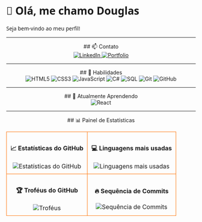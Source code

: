 <p align="center">
  <h1 style="font-family: 'Segoe UI', sans-serif;">👋 Olá, me chamo Douglas</h1>
  <p style="font-family: 'Segoe UI', sans-serif;">Seja bem-vindo ao meu perfil!</p>
</p>

---

<p align="center">
  ## 📫 Contato
  <br>
  <a href="https://www.linkedin.com/in/seu-perfil-linkedin/">
    <img src="https://img.shields.io/badge/LinkedIn-0A66C2?style=for-the-badge&logo=linkedin&logoColor=white" alt="LinkedIn"/>
  </a>
  <a href="https://douglas-pedroso.github.io/Portfolio/">
    <img src="https://img.shields.io/badge/Portfolio-FF6F00?style=for-the-badge&logo=google-chrome&logoColor=white" alt="Portfolio"/>
  </a>
</p>

---

<p align="center">
  ## 🔹 Habilidades
  <br>
  <img src="https://img.shields.io/badge/HTML5-E34F26?style=for-the-badge&logo=html5&logoColor=white" alt="HTML5"/>
  <img src="https://img.shields.io/badge/CSS3-1572B6?style=for-the-badge&logo=css3&logoColor=white" alt="CSS3"/>
  <img src="https://img.shields.io/badge/JavaScript-F7DF1E?style=for-the-badge&logo=javascript&logoColor=black" alt="JavaScript"/>
  <img src="https://img.shields.io/badge/C%23-239120?style=for-the-badge&logo=c-sharp&logoColor=white" alt="C#"/>
  <img src="https://img.shields.io/badge/SQL-00758F?style=for-the-badge&logo=sql&logoColor=white" alt="SQL"/>
  <img src="https://img.shields.io/badge/Git-F05032?style=for-the-badge&logo=git&logoColor=white" alt="Git"/>
  <img src="https://img.shields.io/badge/GitHub-181717?style=for-the-badge&logo=github&logoColor=white" alt="GitHub"/>
</p>

---

<p align="center">
  ## 🚀 Atualmente Aprendendo
  <br>
  <img src="https://img.shields.io/badge/React-61DAFB?style=for-the-badge&logo=react&logoColor=white" alt="React"/>
</p>

---

<p align="center">
  ## 📊 Painel de Estatísticas
</p>

<p align="center">
  <table>
    <tr>
      <td align="center" style="border:1px solid #FF6F00; border-radius:10px; padding:10px;">
        <h4>📈 Estatísticas do GitHub</h4>
        <img src="https://github-readme-stats.vercel.app/api?username=Douglas-Pedroso&show_icons=true&theme=radical" alt="Estatísticas do GitHub" />
      </td>
      <td align="center" style="border:1px solid #FF6F00; border-radius:10px; padding:10px;">
        <h4>💻 Linguagens mais usadas</h4>
        <img src="https://github-readme-stats.vercel.app/api/top-langs/?username=Douglas-Pedroso&layout=compact&theme=radical" alt="Linguagens mais usadas" />
      </td>
    </tr>
    <tr>
      <td align="center" style="border:1px solid #FF6F00; border-radius:10px; padding:10px;">
        <h4>🏆 Troféus do GitHub</h4>
        <img src="https://github-profile-trophy.vercel.app/?username=Douglas-Pedroso&theme=radical" alt="Troféus" />
      </td>
      <td align="center" style="border:1px solid #FF6F00; border-radius:10px; padding:10px;">
        <h4>🔥 Sequência de Commits</h4>
        <img src="https://github-readme-streak-stats.herokuapp.com/?user=Douglas-Pedroso&theme=radical" alt="Sequência de Commits" />
      </td>
    </tr>
  </table>
</p>
